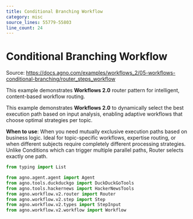 ```yaml
---
title: Conditional Branching Workflow
category: misc
source_lines: 55779-55803
line_count: 24
---
```


# Conditional Branching Workflow
Source: https://docs.agno.com/examples/workflows_2/05-workflows-conditional-branching/router_steps_workflow

This example demonstrates **Workflows 2.0** router pattern for intelligent, content-based workflow routing.

This example demonstrates **Workflows 2.0** to dynamically select the best execution path based on input
analysis, enabling adaptive workflows that choose optimal strategies per topic.

**When to use**: When you need mutually exclusive execution paths based on business logic.
Ideal for topic-specific workflows, expertise routing, or when different subjects require
completely different processing strategies. Unlike Conditions which can trigger multiple
parallel paths, Router selects exactly one path.

```python router_steps_workflow.py
from typing import List

from agno.agent.agent import Agent
from agno.tools.duckduckgo import DuckDuckGoTools
from agno.tools.hackernews import HackerNewsTools
from agno.workflow.v2.router import Router
from agno.workflow.v2.step import Step
from agno.workflow.v2.types import StepInput
from agno.workflow.v2.workflow import Workflow

